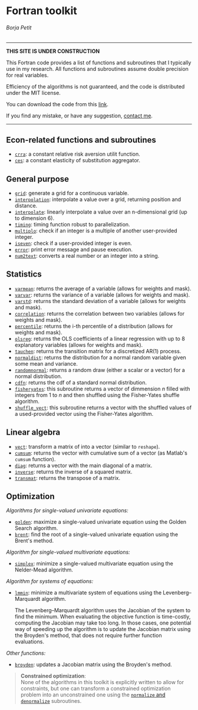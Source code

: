 
# Fortran toolkit

###### Borja Petit

---

**THIS SITE IS UNDER CONSTRUCTION**

<a name="inicio"></a>

This Fortran code provides a list of functions and subroutines that I typically use in my research. All functions and subroutines assume double precision for real variables.

Efficiency of the algorithms is not guaranteed, and the code is distributed under the MIT license.

You can download the code from this [link](https://borjapetit.github.io/fortran_toolkit/toolkit.f90).

If you find any mistake, or have any suggestion, [contact me](mailto:bpetit@cunef.edu).

---

## Econ-related functions and subroutines

- [```crra```](docs/crra.md): a constant relative risk aversion utilit function.
- [```ces```](docs/ces.md): a constant elasticity of substitution aggregator.

## General purpose

- [```grid```](docs/grid.md): generate a grid for a continuous variable.
- [```interpolation```](docs/interpolation.md): interpolate a value over a grid, returning position and distance.
- [```interpolate```](docs/interpolate.md): linearly interpolate a value over an n-dimensional grid (up to dimension 6).
- [```timing```](docs/timing.md): timing function robust to parallelization.
- [```multiplo```](docs/multiplo.md): check if an integer is a multiple of another user-provided integer.
- [```iseven```](docs/iseven.md): check if a user-provided integer is even.
- [```error```](docs/error.md): print error message and pause execution.
- [```num2text```](docs/num2text.md): converts a real number or an integer into a string.

## Statistics

- [```varmean```](docs/varmean.md): returns the average of a variable (allows for weights and mask).
- [```varvar```](docs/varvar.md): returns the variance of a variable (allows for weights and mask).
- [```varstd```](docs/varstd.md): returns the standard deviation of a variable (allows for weights and mask).
- [```correlation```](docs/correlation.md): returns the correlation between two variables (allows for weights and mask).
- [```percentile```](docs/percentile.md): returns the i-th percentile of a distribution (allows for weights and mask).
- [```olsreg```](docs/olsreg.md): returns the OLS coefficients of a linear regression with up to 8 explanatory variables (allows for weights and mask).
- [```tauchen```](docs/tauchen.md): returns the transition matrix for a discretized AR(1) process.
- [```normaldist```](docs/normaldist.md): returns the distribution for a normal random variable given some mean and variance.
- [```randomnormal```](docs/randomnormal.md): returns a random draw (either a scalar or a vector) for a normal distribution.
- [```cdfn```](docs/cdfn.md): returns the cdf of a standard normal distribution.
- [```fisheryates```](docs/fisheryates.md): this subroutine returns a vector of dimmension $n$ filled with integers from 1 to $n$ and then shuffled using the Fisher-Yates shuffle algorithm.
- [```shuffle_vect```](docs/shuffle_vect.md): this subroutine returns a vector with the shuffled values of a used-provided vector using the Fisher-Yates algorithm.


## Linear algebra

- [```vect```](docs/vect.md): transform a matrix of into a vector (similar to ```reshape```).
- [```cumsum```](docs/cumsum.md): returns the vector with cumulative sum of a vector (as Matlab's ```cumsum``` function).
- [```diag```](docs/diag.md): returns a vector with the main diagonal of a matrix.
- [```inverse```](docs/inverse.md): returns the inverse of a squared matrix.
- [```transmat```](docs/transmat.md): returns the transpose of a matrix.

## Optimization

*Algorithms for single-valued univariate equations:*

- [```golden```](docs/golden.md): maximize a single-valued univariate equation using the Golden Search algorithm.
- [```brent```](docs/brent.md): find the root of a single-valued univariate equation using the Brent's method.

*Algorithm for single-valued multivariate equations:*

- [```simplex```](docs/simplex.md): minimize a single-valued multivariate equation using the Nelder-Mead algorithm.

*Algorithm for systems of equations:*

- [```lmmin```](docs/lmmin.md): minimize a multivariate system of equations using the Levenberg–Marquardt algorithm.

  The Levenberg–Marquardt algorithm uses the Jacobian of the system to find the minimum. When evaluating the objective function is time-costly, computing the Jacobian may take too long. In those cases, one potential way of speeding up the algorithm is to update the Jacobian matrix using the Broyden's method, that does not require further function evaluations.

*Other functions:*

- [```broyden```](docs/broyden.md): updates a Jacobian matrix using the Broyden's method.


> **Constrained optimization**:<br>
None of the algorithms in this toolkit is explicitly written to allow for constraints, but one can transform a constrained optimization problem into an unconstrained one using the [```normalize``` and ```denormalize```](docs/normalize.md) subroutines.


<br>
<br>
<br>
<br>
<br>
<br>
<br>
<br>
<br>
<br>

